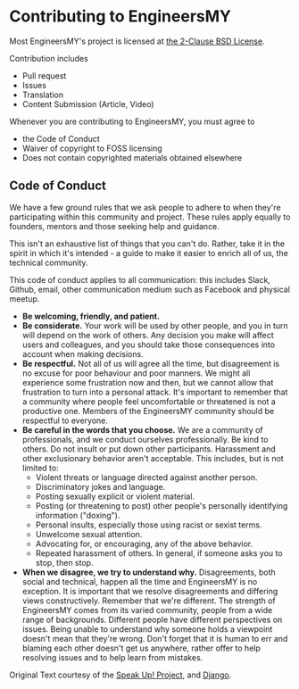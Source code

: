 # Contributing to EngineersMY

Most EngineersMY's project is licensed at [the 2-Clause BSD License](https://opensource.org/licenses/BSD-2-Clause).

Contribution includes 

- Pull request
- Issues
- Translation
- Content Submission (Article, Video)

Whenever you are contributing to EngineersMY, you must agree to 
- the Code of Conduct
- Waiver of copyright to FOSS licensing
- Does not contain copyrighted materials obtained elsewhere

## Code of Conduct

We have a few ground rules that we ask people to adhere to when they're participating within this community and project. These rules apply equally to founders, mentors and those seeking help and guidance.

This isn't an exhaustive list of things that you can't do. Rather, take it in the spirit in which it's intended - a guide to make it easier to enrich all of us, the technical community.

This code of conduct applies to all communication: this includes Slack, Github, email, other communication medium such as Facebook and physical meetup.

- **Be welcoming, friendly, and patient.**
- **Be considerate.** Your work will be used by other people, and you in turn will depend on the work of others. Any decision you make will affect users and colleagues, and you should take those consequences into account when making decisions.
- **Be respectful.** Not all of us will agree all the time, but disagreement is no excuse for poor behaviour and poor manners. We might all experience some frustration now and then, but we cannot allow that frustration to turn into a personal attack. It's important to remember that a community where people feel uncomfortable or threatened is not a productive one. Members of the EngineersMY community should be respectful to everyone.
- **Be careful in the words that you choose.** We are a community of professionals, and we conduct ourselves professionally. Be kind to others. Do not insult or put down other participants. Harassment and other exclusionary behavior aren't acceptable. This includes, but is not limited to:
  * Violent threats or language directed against another person.
  * Discriminatory jokes and language.
  * Posting sexually explicit or violent material.
  * Posting (or threatening to post) other people's personally identifying information ("doxing").
  * Personal insults, especially those using racist or sexist terms.
  * Unwelcome sexual attention.
  * Advocating for, or encouraging, any of the above behavior.
  * Repeated harassment of others. In general, if someone asks you to stop, then stop.
- **When we disagree, we try to understand why.** Disagreements, both social and technical, happen all the time and EngineersMY is no exception. It is important that we resolve disagreements and differing views constructively. Remember that we're different. The strength of EngineersMY comes from its varied community, people from a wide range of backgrounds. Different people have different perspectives on issues. Being unable to understand why someone holds a viewpoint doesn't mean that they're wrong. Don't forget that it is human to err and blaming each other doesn't get us anywhere, rather offer to help resolving issues and to help learn from mistakes.


Original Text courtesy of the [Speak Up! Project](http://web.archive.org/web/20141109123859/http://speakup.io/coc.html), and [Django](https://www.djangoproject.com/conduct/).
